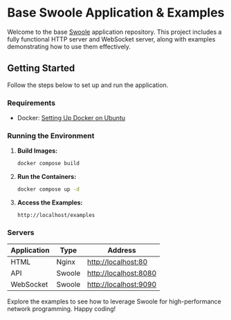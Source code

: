 # Base Swoole Application & Examples

Welcome to the base [Swoole](https://github.com/swoole/swoole-src) application repository. 
This project includes a fully functional HTTP server and WebSocket server, along with examples demonstrating how to use them effectively.

## Getting Started

Follow the steps below to set up and run the application.

### Requirements

- Docker: [Setting Up Docker on Ubuntu](https://github.com/danieltrolezi/laravel-app/wiki/01.-Setting-Up-Docker-on-Ubuntu)

### Running the Environment

1. **Build Images:**
    ```sh
    docker compose build
    ```

2. **Run the Containers:**
    ```sh
    docker compose up -d
    ```

3. **Access the Examples:**
    ```
    http://localhost/examples
    ```

### Servers

| Application | Type     | Address               |
|-------------|----------|-----------------------|
| HTML        | Nginx    | [http://localhost:80](http://localhost:80)     |
| API         | Swoole   | [http://localhost:8080](http://localhost:8080) |
| WebSocket   | Swoole   | [http://localhost:9090](http://localhost:9090) |

Explore the examples to see how to leverage Swoole for high-performance network programming. 
Happy coding!